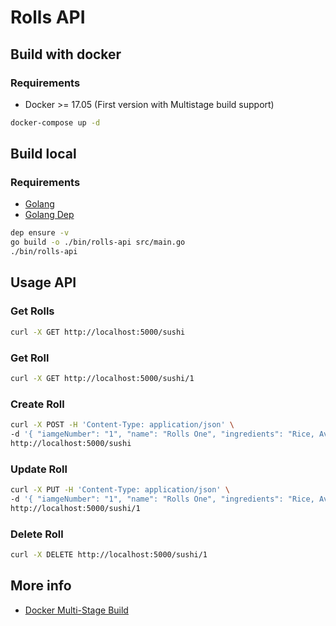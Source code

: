 # Rolls API

## Build with docker

### Requirements

- Docker >= 17.05 (First version with Multistage build support)

```sh
docker-compose up -d
```

## Build local

### Requirements

- [Golang](https://golang.org/)
- [Golang Dep](https://golang.github.io/dep/)

```sh
dep ensure -v
go build -o ./bin/rolls-api src/main.go
./bin/rolls-api
```

## Usage API

### Get Rolls

```sh
curl -X GET http://localhost:5000/sushi
```

### Get Roll

```sh
curl -X GET http://localhost:5000/sushi/1
```

### Create Roll

```sh
curl -X POST -H 'Content-Type: application/json' \
-d '{ "iamgeNumber": "1", "name": "Rolls One", "ingredients": "Rice, Avocado" }' \
http://localhost:5000/sushi
```

### Update Roll

```sh
curl -X PUT -H 'Content-Type: application/json' \
-d '{ "iamgeNumber": "1", "name": "Rolls One", "ingredients": "Rice, Avocado" }' \
http://localhost:5000/sushi/1
```

### Delete Roll

```sh
curl -X DELETE http://localhost:5000/sushi/1
```

## More info

- [Docker Multi-Stage Build](https://docs.docker.com/develop/develop-images/multistage-build/)
